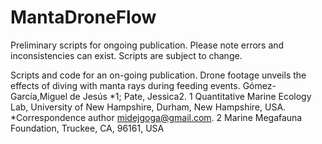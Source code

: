 # MantaDroneFlow
Preliminary scripts for ongoing publication. Please note errors and inconsistencies can exist. Scripts are subject to change.

Scripts and code for an on-going publication.  Drone footage unveils the effects of diving with manta rays during feeding events.  Gómez-García,Miguel  de Jesús *1; Pate, Jessica2. 1 Quantitative Marine Ecology Lab, University of New Hampshire, Durham, New Hampshire, USA. *Correspondence author midejgoga@gmail.com. 2 Marine Megafauna Foundation, Truckee, CA, 96161, USA
